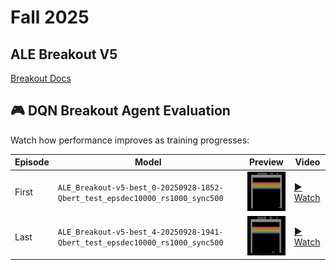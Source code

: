 # Fall 2025

## ALE Breakout V5

[Breakout Docs](https://ale.farama.org/environments/breakout/)

## 🎮 DQN Breakout Agent Evaluation

Watch how performance improves as training progresses:

| Episode | Model | Preview | Video |
|---------|--------|---------|--------|
| First   | `ALE_Breakout-v5-best_0-20250928-1852-Qbert_test_epsdec10000_rs1000_sync500`  | <img src="first.PNG" width="120"/> | <a href="https://github.com/MiguelIbarra2021/CSCI-166/blob/655c78538d7626981382ceef80ad5e4b684d7df0/ALE_Breakout-v5_first_model.mp4" target="_blank">▶ Watch</a> |
| Last    | `ALE_Breakout-v5-best_4-20250928-1941-Qbert_test_epsdec10000_rs1000_sync500`  | <img src="last.PNG" width="120"/> | <a href="https://github.com/MiguelIbarra2021/CSCI-166/blob/655c78538d7626981382ceef80ad5e4b684d7df0/ALE_Breakout-v5_last_model.mp4" target="_blank">▶ Watch</a> 
